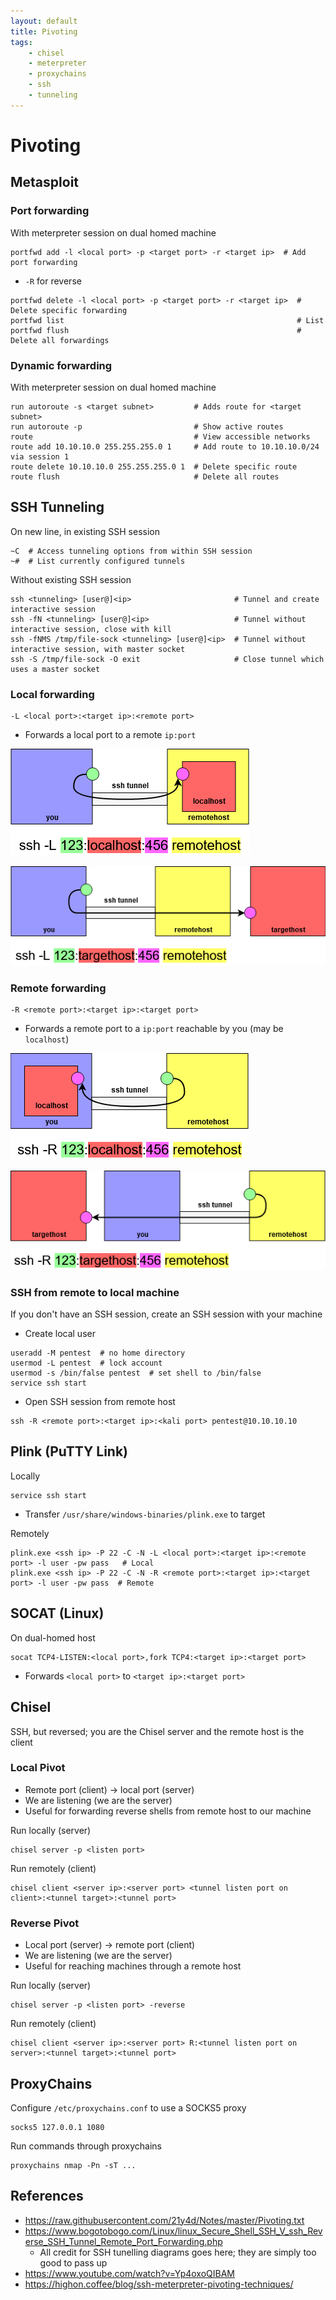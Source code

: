 ```yaml
---
layout: default
title: Pivoting
tags:
    - chisel
    - meterpreter
    - proxychains
    - ssh
    - tunneling
---
```

# Pivoting
## Metasploit
### Port forwarding
With meterpreter session on dual homed machine
```shell
portfwd add -l <local port> -p <target port> -r <target ip>  # Add port forwarding
```
- `-R` for reverse

```shell
portfwd delete -l <local port> -p <target port> -r <target ip>  # Delete specific forwarding
portfwd list                                                    # List
portfwd flush                                                   # Delete all forwardings
```

### Dynamic forwarding
With meterpreter session on dual homed machine
```shell
run autoroute -s <target subnet>         # Adds route for <target subnet>
run autoroute -p                         # Show active routes
route                                    # View accessible networks
route add 10.10.10.0 255.255.255.0 1     # Add route to 10.10.10.0/24 via session 1
route delete 10.10.10.0 255.255.255.0 1  # Delete specific route
route flush                              # Delete all routes
```

## SSH Tunneling
On new line, in existing SSH session
```shell
~C  # Access tunneling options from within SSH session
~#  # List currently configured tunnels
```

Without existing SSH session
```shell
ssh <tunneling> [user@]<ip>                       # Tunnel and create interactive session
ssh -fN <tunneling> [user@]<ip>                   # Tunnel without interactive session, close with kill
ssh -fNMS /tmp/file-sock <tunneling> [user@]<ip>  # Tunnel without interactive session, with master socket
ssh -S /tmp/file-sock -O exit                     # Close tunnel which uses a master socket
```

### Local forwarding
```shell
-L <local port>:<target ip>:<remote port>
```
- Forwards a local port to a remote `ip:port`

![local forwarding](../ssh-local.png)

![local forwarding](../ssh-local2.png)

### Remote forwarding
```shell
-R <remote port>:<target ip>:<target port>
```
- Forwards a remote port to a `ip:port` reachable by you (may be `localhost`)

![remote forwarding](../ssh-remote.png)

![remote forwarding](../ssh-remote2.png)

### SSH from remote to local machine
If you don't have an SSH session, create an SSH session with your machine
- Create local user
```shell
useradd -M pentest  # no home directory
usermod -L pentest  # lock account
usermod -s /bin/false pentest  # set shell to /bin/false
service ssh start
```
- Open SSH session from remote host 
```shell
ssh -R <remote port>:<target ip>:<kali port> pentest@10.10.10.10
```

## Plink (PuTTY Link)
Locally
```shell
service ssh start
```
- Transfer `/usr/share/windows-binaries/plink.exe` to target

Remotely
```shell
plink.exe <ssh ip> -P 22 -C -N -L <local port>:<target ip>:<remote port> -l user -pw pass   # Local
plink.exe <ssh ip> -P 22 -C -N -R <remote port>:<target ip>:<target port> -l user -pw pass  # Remote
```

## SOCAT (Linux)
On dual-homed host
```shell
socat TCP4-LISTEN:<local port>,fork TCP4:<target ip>:<target port>
```
- Forwards `<local port>` to `<target ip>:<target port>`

## Chisel
SSH, but reversed; you are the Chisel server and the remote host is the client

### Local Pivot
- Remote port (client) → local port (server)
- We are listening (we are the server)
- Useful for forwarding reverse shells from remote host to our machine

Run locally (server)
```shell
chisel server -p <listen port>
```

Run remotely (client)
```shell
chisel client <server ip>:<server port> <tunnel listen port on client>:<tunnel target>:<tunnel port>
```

### Reverse Pivot
- Local port (server) → remote port (client)
- We are listening (we are the server)
- Useful for reaching machines through a remote host

Run locally (server)
```shell
chisel server -p <listen port> -reverse
```

Run remotely (client)
```shell
chisel client <server ip>:<server port> R:<tunnel listen port on server>:<tunnel target>:<tunnel port>
```

## ProxyChains
Configure `/etc/proxychains.conf` to use a SOCKS5 proxy
```shell
socks5 127.0.0.1 1080
```
Run commands through proxychains
```shell
proxychains nmap -Pn -sT ...
```

## References
- <https://raw.githubusercontent.com/21y4d/Notes/master/Pivoting.txt>
- <https://www.bogotobogo.com/Linux/linux_Secure_Shell_SSH_V_ssh_Reverse_SSH_Tunnel_Remote_Port_Forwarding.php>
    - All credit for SSH tunelling diagrams goes here; they are simply too good to pass up
- <https://www.youtube.com/watch?v=Yp4oxoQIBAM>
- <https://highon.coffee/blog/ssh-meterpreter-pivoting-techniques/>